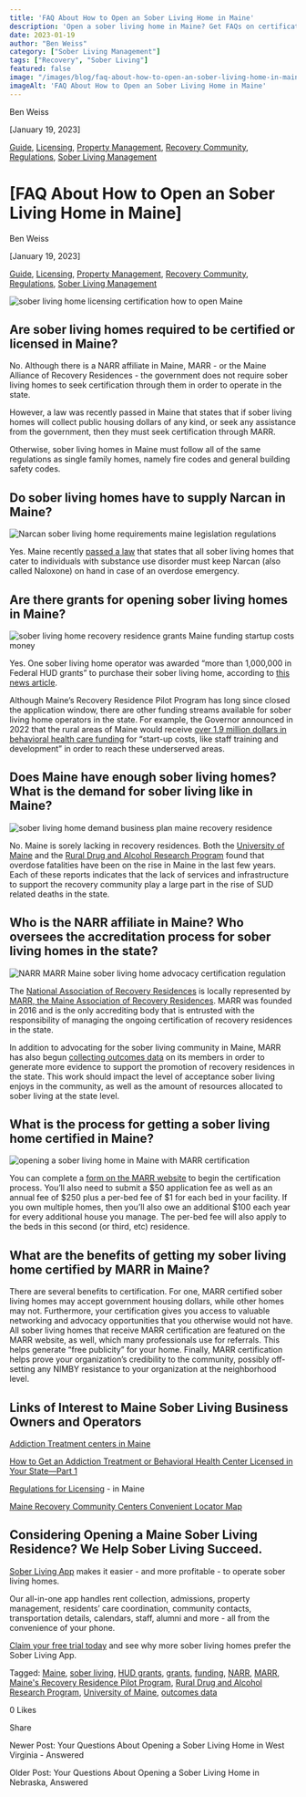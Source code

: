 ```yaml
---
title: 'FAQ About How to Open an Sober Living Home in Maine'
description: 'Open a sober living home in Maine? Get FAQs on certification (MARR), Narcan, grants & high demand. Your guide to Maine''s recovery housing rules.'
date: 2023-01-19
author: "Ben Weiss"
category: ["Sober Living Management"]
tags: ["Recovery", "Sober Living"]
featured: false
image: "/images/blog/faq-about-how-to-open-an-sober-living-home-in-maine/Screen_Shot_2023-01-15_at_5.04.52_PM.png"
imageAlt: 'FAQ About How to Open an Sober Living Home in Maine'
---
```


Ben Weiss

[January 19, 2023]

[Guide](/sober-living-app-blog/category/Guide), [Licensing](/sober-living-app-blog/category/Licensing), [Property Management](/sober-living-app-blog/category/Property+Management), [Recovery Community](/sober-living-app-blog/category/Recovery+Community), [Regulations](/sober-living-app-blog/category/Regulations), [Sober Living Management](/sober-living-app-blog/category/Sober+Living+Management)

#  [FAQ About How to Open an Sober Living Home in Maine]

Ben Weiss

[January 19, 2023]

[Guide](/sober-living-app-blog/category/Guide), [Licensing](/sober-living-app-blog/category/Licensing), [Property Management](/sober-living-app-blog/category/Property+Management), [Recovery Community](/sober-living-app-blog/category/Recovery+Community), [Regulations](/sober-living-app-blog/category/Regulations), [Sober Living Management](/sober-living-app-blog/category/Sober+Living+Management)

![sober living home licensing certification how to open Maine](/images/blog/faq-about-how-to-open-an-sober-living-home-in-maine/Screen_Shot_2023-01-15_at_5.04.52_PM.png)

## Are sober living homes required to be certified or licensed in Maine? 

No. Although there is a NARR affiliate in Maine, MARR - or the Maine Alliance of Recovery Residences - the government does not require sober living homes to seek certification through them in order to operate in the state. 

However, a law was recently passed in Maine that states that if sober living homes will collect public housing dollars of any kind, or seek any assistance from the government, then they must seek certification through MARR. 

Otherwise, sober living homes in Maine must follow all of the same regulations as single family homes, namely fire codes and general building safety codes.

## Do sober living homes have to supply Narcan in Maine? 

![Narcan sober living home requirements maine legislation regulations](/images/blog/faq-about-how-to-open-an-sober-living-home-in-maine/Screen_Shot_2023-01-15_at_5.04.30_PM.png)

Yes. Maine recently [passed a law](https://legislature.maine.gov/legis/bills/bills_129th/billtexts/HP022701.asp) that states that all sober living homes that cater to individuals with substance use disorder must keep Narcan (also called Naloxone) on hand in case of an overdose emergency. 

## Are there grants for opening sober living homes in Maine? 

![sober living home recovery residence grants Maine funding startup costs money](/images/blog/faq-about-how-to-open-an-sober-living-home-in-maine/Screen_Shot_2023-01-15_at_4.22.09_PM.png)

Yes. One sober living home operator was awarded “more than 1,000,000 in Federal HUD grants” to purchase their sober living home, according to [this news article](https://www.newscentermaine.com/article/news/health/bridgtons-first-recovery-home-to-open-soon-substance-abuse-awareness-treatment-center-maine/97-5216fbc6-847a-4b33-87d1-73b7aca0ab5f). 

Although Maine’s Recovery Residence Pilot Program has long since closed the application window, there are other funding streams available for sober living home operators in the state. For example, the Governor announced in 2022 that the rural areas of Maine would receive [over 1.9 million dollars in behavioral health care funding](https://www.maine.gov/governor/mills/index.php/news/radio_address/governor-mills-expanding-substance-use-disorder-treatment-rural-maine-2022-09-16) for “start-up costs, like staff training and development” in order to reach these underserved areas.

## Does Maine have enough sober living homes? What is the demand for sober living like in Maine? 

![sober living home demand business plan maine recovery residence](/images/blog/faq-about-how-to-open-an-sober-living-home-in-maine/Screen_Shot_2023-01-15_at_5.05.08_PM.png)

No. Maine is sorely lacking in recovery residences. Both the [University of Maine](https://mainedrugdata.org/wp-content/uploads/2022/08/2022-06-Drug-Death-Report-final-Aug-5.pdf) and the [Rural Drug and Alcohol Research Program](https://mcspolicycenter.umaine.edu/rural-drug-and-alcohol-research/) found that overdose fatalities have been on the rise in Maine in the last few years. Each of these reports indicates that the lack of services and infrastructure to support the recovery community play a large part in the rise of SUD related deaths in the state. 

## Who is the NARR affiliate in Maine? Who oversees the accreditation process for sober living homes in the state? 

![NARR MARR Maine sober living home advocacy certification regulation](/images/blog/faq-about-how-to-open-an-sober-living-home-in-maine/Screen_Shot_2023-01-15_at_4.29.13_PM.png)

The [National Association of Recovery Residences](https://narronline.org/) is locally represented by [MARR, the Maine Association of Recovery Residences](https://www.mainerecoveryresidences.com/). MARR was founded in 2016 and is the only accrediting body that is entrusted with the responsibility of managing the ongoing certification of recovery residences in the state. 

In addition to advocating for the sober living community in Maine, MARR has also begun [collecting outcomes data](https://www.mainerecoveryresidences.com/blog/6jszpe8vjjmtajsv3c0m9n93txj2aj) on its members in order to generate more evidence to support the promotion of recovery residences in the state. This work should impact the level of acceptance sober living enjoys in the community, as well as the amount of resources allocated to sober living at the state level.  

## What is the process for getting a sober living home certified in Maine? 

![opening a sober living home in Maine with MARR certification](/images/blog/faq-about-how-to-open-an-sober-living-home-in-maine/Screen_Shot_2023-01-15_at_4.29.35_PM.png)

You can complete a [form on the MARR website](https://www.mainerecoveryresidences.com/apply-for-certification) to begin the certification process. You’ll also need to submit a $50 application fee as well as an annual fee of $250 plus a per-bed fee of $1 for each bed in your facility. If you own multiple homes, then you’ll also owe an additional $100 each year for every additional house you manage. The per-bed fee will also apply to the beds in this second (or third, etc) residence.

## What are the benefits of getting my sober living home certified by MARR in Maine? 

There are several benefits to certification. For one, MARR certified sober living homes may accept government housing dollars, while other homes may not. Furthermore, your certification gives you access to valuable networking and advocacy opportunities that you otherwise would not have. All sober living homes that receive MARR certification are featured on the MARR website, as well, which many professionals use for referrals. This helps generate “free publicity” for your home. Finally, MARR certification helps prove your organization’s credibility to the community, possibly off-setting any NIMBY resistance to your organization at the neighborhood level. 

## Links of Interest to Maine Sober Living Business Owners and Operators

[Addiction Treatment centers in Maine](https://bridge.behavehealth.com/rehabs/maine)

[How to Get an Addiction Treatment or Behavioral Health Center Licensed in Your State—Part 1](https://behavehealth.com/blog/2019/9/23/how-to-get-an-addiction-treatment-or-behavioral-health-center-licensed-in-your-statepart-1)

[Regulations for Licensing](https://www1.maine.gov/sos/cec/rules/14/118/118c005.doc) \- in Maine

[Maine Recovery Community Centers Convenient Locator Map](https://www.maine.gov/dhhs/sites/maine.gov.dhhs/files/inline-files/Recovery%20Community%20Centers%20In%20Maine.pdf)

## Considering Opening a Maine Sober Living Residence? We Help Sober Living Succeed. 

[Sober Living App](/) makes it easier - and more profitable - to operate sober living homes. 

Our all-in-one app handles rent collection, admissions, property management, residents’ care coordination, community contacts, transportation details, calendars, staff, alumni and more - all from the convenience of your phone.  

[Claim your free trial today](https://behavehealth.com/get-started) and see why more sober living homes prefer the Sober Living App.

Tagged: [Maine](/sober-living-app-blog/tag/Maine), [sober living](/sober-living-app-blog/tag/sober+living), [HUD grants](/sober-living-app-blog/tag/HUD+grants), [grants](/sober-living-app-blog/tag/grants), [funding](/sober-living-app-blog/tag/Funding), [NARR](/sober-living-app-blog/tag/NARR), [MARR](/sober-living-app-blog/tag/MARR), [Maine's Recovery Residence Pilot Program](https://soberlivingapp.com/sober-living-app-blog/tag/Maine%27s+Recovery+Residence+Pilot+Program), [Rural Drug and Alcohol Research Program](https://soberlivingapp.com/sober-living-app-blog/tag/Rural+Drug+and+Alcohol+Research+Program), [University of Maine](https://soberlivingapp.com/sober-living-app-blog/tag/University+of+Maine), [outcomes data](https://soberlivingapp.com/sober-living-app-blog/tag/outcomes+data)

0 Likes

Share

Newer Post: Your Questions About Opening a Sober Living Home in West Virginia - Answered

Older Post: Your Questions About Opening a Sober Living Home in Nebraska, Answered